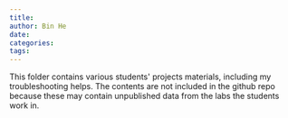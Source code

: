 ```yaml
---
title: 
author: Bin He
date: 
categories:
tags:
---
```


This folder contains various students' projects materials, including my troubleshooting helps. The contents are not included in the github repo because these may contain unpublished data from the labs the students work in.
